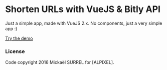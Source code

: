 # Shorten URLs with VueJS & Bitly API

Just a simple app, made with VueJS 2.x.
No components, just a very simple app :)

[Try the demo](https://alpixel.github.io/bitly-vuejs/)

### License
Code copyright 2016 Mickaël SURREL for [ALPIXEL].


[Here the demo]: <https://alpixel.github.io/bitly-vuejs/>